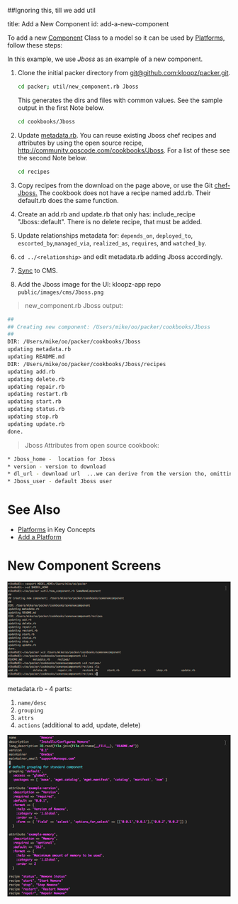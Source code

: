 ##Ignoring this, till we add util

title: Add a New Component
id: add-a-new-component


To add a new [Component](../key-concepts/#component) Class to a model so it can be used by [Platforms,](../key-concepts/#platform) follow these steps:

In this example, we use *Jboss* as an example of a new component.

1. Clone the initial packer directory from [git@github.com:kloopz/packer.git](git@github.com:kloopz/packer.git).

    ~~~bash
    cd packer; util/new_component.rb Jboss
    ~~~

     This generates the dirs and files with common values. See the sample output in the first Note below.

    ~~~bash
    cd cookbooks/Jboss
    ~~~

2. Update <a href="/developer/references/metadata.html">metadata.rb</a>. You can reuse existing Jboss chef recipes and attributes by using the open source recipe, http://community.opscode.com/cookbooks/Jboss. For a list of these see the second Note below.

    ~~~bash
    cd recipes
    ~~~

3. Copy recipes from the download on the page above, or use the Git [chef-Jboss.](https://github.com/bryanwb/chef-Jboss/tree/master/recipes) The cookbook does not have a recipe named add.rb. Their default.rb does the same function.
4. Create an add.rb and update.rb that only has: include_recipe "Jboss::default". There is no delete recipe, that must be added.
5. Update relationships metadata for: `depends_on`, `deployed_to`, `escorted_by`,`managed_via`, `realized_as`, `requires`, and `watched_by`.
6. `cd ../<relationship>` and edit metadata.rb adding Jboss accordingly.
7. <a href="/developer/how-to/cms-sync.html">Sync</a> to CMS.
8. Add the Jboss image for the UI: kloopz-app repo `public/images/cms/Jboss.png`

> new_component.rb Jboss output:

~~~bash
##
## Creating new component: /Users/mike/oo/packer/cookbooks/Jboss
##
DIR: /Users/mike/oo/packer/cookbooks/Jboss
updating metadata.rb
updating README.md
DIR: /Users/mike/oo/packer/cookbooks/Jboss/recipes
updating add.rb
updating delete.rb
updating repair.rb
updating restart.rb
updating start.rb
updating status.rb
updating stop.rb
updating update.rb
done.
~~~

> Jboss Attributes from open source cookbook:

~~~bash
* Jboss_home -  location for Jboss
* version - version to download
* dl_url - download url  ...we can derive from the version tho, omitting
* Jboss_user - default Jboss user
~~~

# See Also

* <a href="/developer/key-concepts/index.html">Platforms</a> in Key Concepts
* <a href="/developer/how-to/add-platform.html">Add a Platform</a>

# New Component Screens

![New component screen 1](/assets/docs/local/images/new-component-screen-1.png)

metadata.rb  - 4 parts:

1. `name/desc`
2. `grouping`
3. `attrs`
4. `actions` (additional to add, update, delete)

![New component screen 2](/assets/docs/local/images/new-component-screen-2.png)
